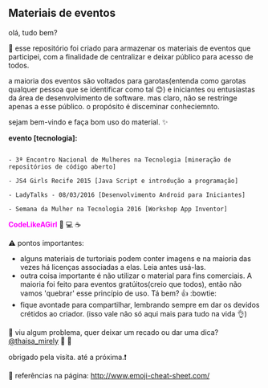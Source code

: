 ## Materiais de eventos 

olá, tudo bem?

 :information_desk_person: esse repositório foi criado para armazenar os materiais de eventos que participei, com a finalidade de centralizar e deixar público para acesso de todos. 

a maioria dos eventos são voltados para garotas(entenda como garotas qualquer pessoa que se identificar como tal :blush:) e iniciantes ou entusiastas da área de desenvolvimento de software. mas claro, 
não se restringe apenas a esse público. 
o propósito é disceminar conheciemnto. 

sejam bem-vindo e faça bom uso do material. :sparkles:

<b> evento [tecnologia]: </b>  
```

- 3ª Encontro Nacional de Mulheres na Tecnologia [mineração de repositórios de código aberto]

- JS4 Girls Recife 2015 [Java Script e introdução a programação]

- LadyTalks - 08/03/2016 [Desenvolvimento Android para Iniciantes]

- Semana da Mulher na Tecnologia 2016 [Workshop App Inventor]

```


<b style='color:#FF00FF'>CodeLikeAGirl</b> :raising_hand: :computer: :coffee:


:warning: pontos importantes: 
- alguns materiais de turtoriais podem conter imagens e na maioria das vezes há licenças associadas a elas. Leia antes usá-las. 
- outra coisa importante é não utilizar o material para fins comerciais. A maioria foi feito para eventos gratúitos(creio que todos), então não vamos 'quebrar' esse princípio de uso. Tá bem? :thumbsup: :bowtie:
- fique avontade para compartilhar, lembrando sempre em dar os devidos crétidos ao criador. (isso vale não só aqui mais para tudo na vida :ok_hand:)


:checkered_flag: viu algum problema, quer deixar um recado ou dar uma dica? [@thaisa_mirely](https://twitter.com/thaisa_mirely)  :speech_balloon: :dancer:

obrigado pela visita. até a próxima.:exclamation:


:book: referências na página: http://www.emoji-cheat-sheet.com/
